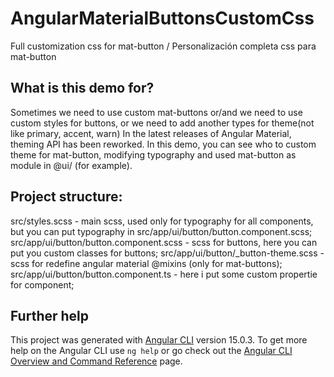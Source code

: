 # AngularMaterialButtonsCustomCss

Full customization css for mat-button / Personalización completa css para mat-button

## What is this demo for?

Sometimes we need to use custom mat-buttons or/and we need to use custom styles for buttons, or we need to add another types for theme(not like primary, accent, warn)
In the latest releases of Angular Material, theming API has been reworked.
In this demo, you can see who to custom theme for mat-button, modifying typography and used mat-button as module in @ui/ (for example).

## Project structure:

src/styles.scss - main scss, used only for typography for all components, but you can put typography in src/app/ui/button/button.component.scss;
src/app/ui/button/button.component.scss - scss for buttons, here you can put you custom classes for buttons;
src/app/ui/button/\_button-theme.scss - scss for redefine angular material @mixins (only for mat-buttons);
src/app/ui/button/button.component.ts - here i put some custom propertie for <app-button></app-button> component;

## Further help

This project was generated with [Angular CLI](https://github.com/angular/angular-cli) version 15.0.3.
To get more help on the Angular CLI use `ng help` or go check out the [Angular CLI Overview and Command Reference](https://angular.io/cli) page.

